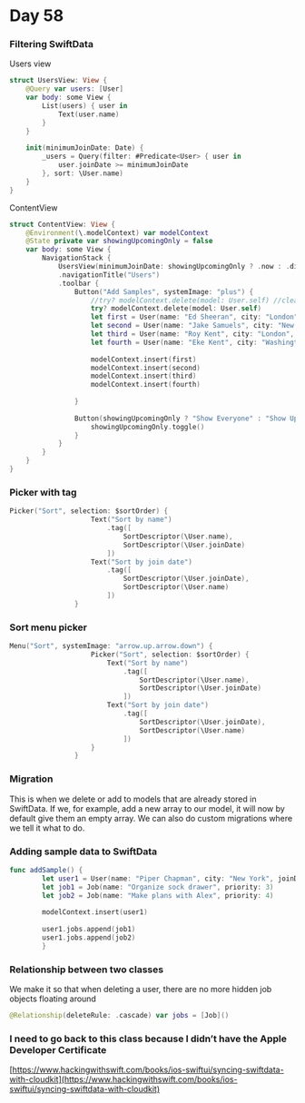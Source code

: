 # Day 58

### Filtering SwiftData

Users view

```swift
struct UsersView: View {
    @Query var users: [User]
    var body: some View {
        List(users) { user in
            Text(user.name)
        }
    }
    
    init(minimumJoinDate: Date) {
        _users = Query(filter: #Predicate<User> { user in
            user.joinDate >= minimumJoinDate
        }, sort: \User.name)
    }
}
```

ContentView

```swift
struct ContentView: View {
    @Environment(\.modelContext) var modelContext
    @State private var showingUpcomingOnly = false
    var body: some View {
        NavigationStack {
            UsersView(minimumJoinDate: showingUpcomingOnly ? .now : .distantPast)
            .navigationTitle("Users")
            .toolbar {
                Button("Add Samples", systemImage: "plus") {
                    //try? modelContext.delete(model: User.self) //clears the database
                    try? modelContext.delete(model: User.self)
                    let first = User(name: "Ed Sheeran", city: "London", joinDate: .now.addingTimeInterval(86400 * -10))
                    let second = User(name: "Jake Samuels", city: "New York", joinDate: .now.addingTimeInterval(86400 * -5))
                    let third = User(name: "Roy Kent", city: "London", joinDate: .now.addingTimeInterval(86400 * 5))
                    let fourth = User(name: "Eke Kent", city: "Washington DC", joinDate: .now.addingTimeInterval(86400 * 10))
                    
                    modelContext.insert(first)
                    modelContext.insert(second)
                    modelContext.insert(third)
                    modelContext.insert(fourth)
                    
                }
                
                Button(showingUpcomingOnly ? "Show Everyone" : "Show Upcoming") {
                    showingUpcomingOnly.toggle()
                }
            }
        }
    }
}
```

### Picker with tag

```swift
Picker("Sort", selection: $sortOrder) {
                    Text("Sort by name")
                        .tag([
                            SortDescriptor(\User.name),
                            SortDescriptor(\User.joinDate)
                        ])
                    Text("Sort by join date")
                        .tag([
                            SortDescriptor(\User.joinDate),
                            SortDescriptor(\User.name)
                        ])
                }
```

### Sort menu picker

```swift
Menu("Sort", systemImage: "arrow.up.arrow.down") {
                    Picker("Sort", selection: $sortOrder) {
                        Text("Sort by name")
                            .tag([
                                SortDescriptor(\User.name),
                                SortDescriptor(\User.joinDate)
                            ])
                        Text("Sort by join date")
                            .tag([
                                SortDescriptor(\User.joinDate),
                                SortDescriptor(\User.name)
                            ])
                    }
                }
```

### Migration

This is when we delete or add to models that are already stored in SwiftData. If we, for example, add a new array to our model, it will now by default give them an empty array. We can also do custom migrations where we tell it what to do.

### Adding sample data to SwiftData

```swift
func addSample() {
        let user1 = User(name: "Piper Chapman", city: "New York", joinDate: .now)
        let job1 = Job(name: "Organize sock drawer", priority: 3)
        let job2 = Job(name: "Make plans with Alex", priority: 4)
        
        modelContext.insert(user1)
        
        user1.jobs.append(job1)
        user1.jobs.append(job2)
	    }
```

### Relationship between two classes

We make it so that when deleting a user, there are no more hidden job objects floating around

```swift
@Relationship(deleteRule: .cascade) var jobs = [Job]()
```

### I need to go back to this class because I didn’t have the Apple Developer Certificate

[https://www.hackingwithswift.com/books/ios-swiftui/syncing-swiftdata-with-cloudkit](https://www.hackingwithswift.com/books/ios-swiftui/syncing-swiftdata-with-cloudkit)